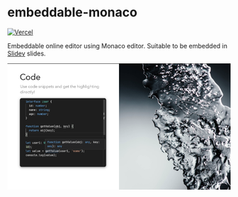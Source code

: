 # embeddable-monaco

[![Vercel](https://therealsujitk-vercel-badge.vercel.app/?app=embeddable)](https://embeddable.vercel.app)

Embeddable online editor using Monaco editor. Suitable to be embedded in [Slidev](https://github.com/slidevjs/slidev) slides.

![Used in Slidev](./docs/slidev-component.png)
